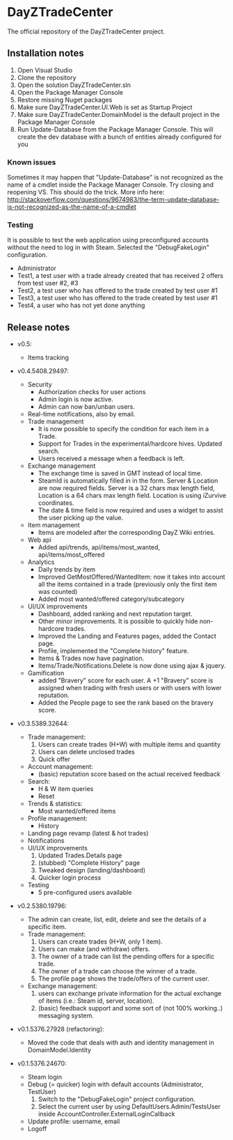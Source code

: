 DayZTradeCenter
===============

The official repository of the DayZTradeCenter project.

## Installation notes

1. Open Visual Studio
2. Clone the repository
3. Open the solution DayZTradeCenter.sln
4. Open the Package Manager Console
5. Restore missing Nuget packages
6. Make sure DayZTradeCenter.UI.Web is set as Startup Project
7. Make sure DayZTradeCenter.DomainModel is the default project in the Package Manager Console
8. Run Update-Database from the Package Manager Console. This will create the dev database with a bunch of entities already configured for you

### Known issues

Sometimes it may happen that "Update-Database" is not recognized as the name of a cmdlet inside the Package Manager Console. Try closing and reopening VS. This should do the trick. More info here: http://stackoverflow.com/questions/9674983/the-term-update-database-is-not-recognized-as-the-name-of-a-cmdlet

### Testing

It is possible to test the web application using preconfigured accounts without the need to log in with Steam. Selected the "DebugFakeLogin" configuration.

- Administrator
- Test1, a test user with a trade already created that has received 2 offers from test user #2, #3
- Test2, a test user who has offered to the trade created by test user #1
- Test3, a test user who has offered to the trade created by test user #1
- Test4, a user who has not yet done anything

## Release notes

- v0.5:
  - Items tracking

- v0.4.5408.29497:
  - Security
    - Authorization checks for user actions
    - Admin login is now active.
    - Admin can now ban/unban users.
  - Real-time notifications, also by email.
  - Trade management
    - It is now possible to specify the condition for each item in a Trade.
    - Support for Trades in the experimental/hardcore hives. Updated search.
    - Users received a message when a feedback is left.
  - Exchange management
    - The exchange time is saved in GMT instead of local time.
    - SteamId is automatically filled in in the form. Server & Location are now required fields. Server is a 32 chars max length field, Location is a 64 chars max length field. Location is using iZurvive coordinates.
    - The date & time field is now required and uses a widget to assist the user picking up the value.
  - Item management
    - Items are modeled after the corresponding DayZ Wiki entries.
  - Web api
    - Added api/trends, api/items/most_wanted, api/items/most_offered
  - Analytics
    - Daily trends by item
    - Improved GetMostOffered/WantedItem: now it takes into account all the items contained in a trade (previously only the first item was counted)
    - Added most wanted/offered category/subcategory
  - UI/UX improvements
    - Dashboard, added ranking and next reputation target.
    - Other minor improvements. It is possible to quickly hide non-hardcore trades.
    - Improved the Landing and Features pages, added the Contact page.
    - Profile, implemented the "Complete history" feature.
    - Items & Trades now have pagination.
    - Items/Trade/Notifications.Delete is now done using ajax & jquery.
  - Gamification
    - added "Bravery" score for each user. A +1 "Bravery" score is assigned when trading with fresh users or with users with lower reputation.
    - Added the People page to see the rank based on the bravery score.

- v0.3.5389.32644:
  - Trade management:
    1. Users can create trades (H+W) with multiple items and quantity
    2. Users can delete unclosed trades
    3. Quick offer
  - Account management:
    - (basic) reputation score based on the actual received feedback
  - Search:
    - H & W item queries
    - Reset
  - Trends & statistics:
    - Most wanted/offered items
  - Profile management:
    - History
  - Landing page revamp (latest & hot trades)
  - Notifications
  - UI/UX improvements
    1. Updated Trades.Details page
    2. (stubbed) "Complete History" page
    3. Tweaked design (landing/dashboard)
    4. Quicker login process
  - Testing
    - 5 pre-configured users available

- v0.2.5380.19796:
  - The admin can create, list, edit, delete and see the details of a specific item.
  - Trade management:
    1. Users can create trades (H+W, only 1 item).
    2. Users can make (and withdraw) offers. 
    3. The owner of a trade can list the pending offers for a specific trade.
    4. The owner of a trade can choose the winner of a trade.
    3. The profile page shows the trade/offers of the current user.
  - Exchange management:
    1. users can exchange private information for the actual exchange of items (i.e.: Steam id, server, location).
    2. (basic) feedback support and some sort of (not 100% working..) messaging system.

- v0.1.5376.27928 (refactoring):
  - Moved the code that deals with auth and identity management in DomainModel.Identity

- v0.1.5376.24670:
  - Steam login
  - Debug (= quicker) login with default accounts (Administrator, TestUser)
    1. Switch to the "DebugFakeLogin" project configuration.
    2. Select the current user by using DefaultUsers.Admin/TestsUser inside AccountController.ExternalLoginCallback
  - Update profile: username, email
  - Logoff
